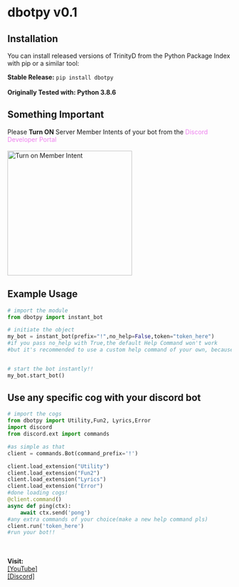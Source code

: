 # dbotpy v0.1

## Installation

You can install released versions of TrinityD from the Python Package Index with pip or a similar tool:

**Stable Release:** `pip install dbotpy`<br>
<br>**Originally Tested with: Python 3.8.6**
## Something Important 
Please **Turn ON** Server Member Intents of your bot 
from the <font color="violet">Discord Developer Portal<br>
<br></font>
<img align="center" alt="Turn on Member Intent" width="280px" src="https://raw.githubusercontent.com/Datavorous/datavorous.github.io/main/IMG_20210428_120207.jpg" />


## Example Usage
```python
# import the module
from dbotpy import instant_bot

# initiate the object
my_bot = instant_bot(prefix="!",no_help=False,token="token_here") 
#if you pass no_help with True,the default Help Command won't work
#but it's recommended to use a custom help command of your own, because the default one is not good


# start the bot instantly!!
my_bot.start_bot()

```

## Use any specific cog with your discord bot
```python
# import the cogs
from dbotpy import Utility,Fun2, Lyrics,Error
import discord
from discord.ext import commands

#as simple as that
client = commands.Bot(command_prefix='!')

client.load_extension("Utility")
client.load_extension("Fun2")
client.load_extension("Lyrics")
client.load_extension("Error")
#done loading cogs!
@client.command()
async def ping(ctx):
    await ctx.send('pong')
#any extra commands of your choice(make a new help command pls)
client.run('token_here')
#run your bot!!
```

<br>
<br><b>
Visit:<br></b><a href = "https://youtube.com/channel/UCzQ0-MHhoUdItckrw6DvQIA">
[YouTube]</a>
<br>
<a href="https://discord.gg/V4BtrGxMAt">
[Discord]
</a>

